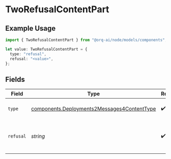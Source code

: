 # TwoRefusalContentPart

## Example Usage

```typescript
import { TwoRefusalContentPart } from "@orq-ai/node/models/components";

let value: TwoRefusalContentPart = {
  type: "refusal",
  refusal: "<value>",
};
```

## Fields

| Field                                                                                                      | Type                                                                                                       | Required                                                                                                   | Description                                                                                                |
| ---------------------------------------------------------------------------------------------------------- | ---------------------------------------------------------------------------------------------------------- | ---------------------------------------------------------------------------------------------------------- | ---------------------------------------------------------------------------------------------------------- |
| `type`                                                                                                     | [components.Deployments2Messages4ContentType](../../models/components/deployments2messages4contenttype.md) | :heavy_check_mark:                                                                                         | The type of the content part.                                                                              |
| `refusal`                                                                                                  | *string*                                                                                                   | :heavy_check_mark:                                                                                         | The refusal message generated by the model.                                                                |